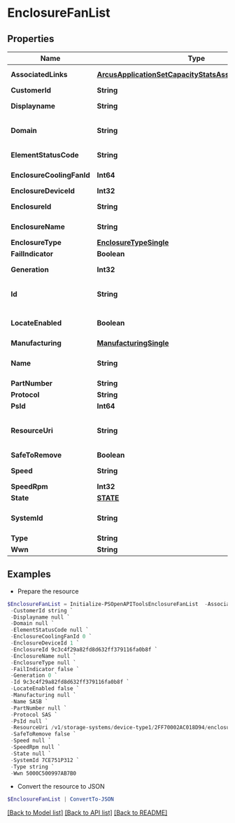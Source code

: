 # EnclosureFanList
## Properties

Name | Type | Description | Notes
------------ | ------------- | ------------- | -------------
**AssociatedLinks** | [**ArcusApplicationSetCapacityStatsAssociatedLinksInner[]**](ArcusApplicationSetCapacityStatsAssociatedLinksInner.md) | Associated Links Details | [optional] 
**CustomerId** | **String** | customerId | [optional] 
**Displayname** | **String** | Enclosure Display name | [optional] 
**Domain** | **String** | Domain that the resource belongs to | [optional] 
**ElementStatusCode** | **String** | Enclosure status code. | [optional] 
**EnclosureCoolingFanId** | **Int64** | Numeric ID of the resource | [optional] 
**EnclosureDeviceId** | **Int32** |  | [optional] 
**EnclosureId** | **String** | Parent UID of the resource. &#x60;Filter&#x60; | [optional] 
**EnclosureName** | **String** | Name of the enclosure | [optional] 
**EnclosureType** | [**EnclosureTypeSingle**](EnclosureTypeSingle.md) |  | [optional] 
**FailIndicator** | **Boolean** |  | [optional] 
**Generation** | **Int32** | generation &#x60;Filter, Sort&#x60; | [optional] 
**Id** | **String** | Unique Identifier of the resource. &#x60;Filter&#x60; | [optional] 
**LocateEnabled** | **Boolean** | Indicates if the locate beacon is enabled or not | [optional] 
**Manufacturing** | [**ManufacturingSingle**](ManufacturingSingle.md) |  | [optional] 
**Name** | **String** | Name of the resource. &#x60;Filter, Sort&#x60; | [optional] 
**PartNumber** | **String** |  | [optional] 
**Protocol** | **String** |  | [optional] 
**PsId** | **Int64** |  | [optional] 
**ResourceUri** | **String** | resourceUri for detailed enclosure card object | [optional] 
**SafeToRemove** | **Boolean** |  | [optional] 
**Speed** | **String** | Speed of the resource | [optional] 
**SpeedRpm** | **Int32** | Speed in rpm | [optional] 
**State** | [**STATE**](STATE.md) |  | [optional] 
**SystemId** | **String** | SystemUid/Serial Number  of the array. | [optional] 
**Type** | **String** | type | [optional] 
**Wwn** | **String** |  | [optional] 

## Examples

- Prepare the resource
```powershell
$EnclosureFanList = Initialize-PSOpenAPIToolsEnclosureFanList  -AssociatedLinks [{&quot;resourceUri&quot;:&quot;/v1/storage-systems/device-type1/2FF70002AC01F0FF&quot;,&quot;type&quot;:&quot;systems&quot;},{&quot;resourceUri&quot;:&quot;/v1/storage-systems/device-type1/2FF70002AC01F0FF/enclosures/9c3c4f29a82fd8d632ff379116fa0b8f&quot;,&quot;type&quot;:&quot;enclosures&quot;}] `
 -CustomerId string `
 -Displayname null `
 -Domain null `
 -ElementStatusCode null `
 -EnclosureCoolingFanId 0 `
 -EnclosureDeviceId 1 `
 -EnclosureId 9c3c4f29a82fd8d632ff379116fa0b8f `
 -EnclosureName null `
 -EnclosureType null `
 -FailIndicator false `
 -Generation 0 `
 -Id 9c3c4f29a82fd8d632ff379116fa0b8f `
 -LocateEnabled false `
 -Manufacturing null `
 -Name SASB `
 -PartNumber null `
 -Protocol SAS `
 -PsId null `
 -ResourceUri /v1/storage-systems/device-type1/2FF70002AC018D94/enclosures/9c3c4f29a82fd8d632ff379116fa0b8f/enclosure-fans/8621946048c1cb24bdfc57e9b3b460ac `
 -SafeToRemove false `
 -Speed null `
 -SpeedRpm null `
 -State null `
 -SystemId 7CE751P312 `
 -Type string `
 -Wwn 5000C500997AB7B0
```

- Convert the resource to JSON
```powershell
$EnclosureFanList | ConvertTo-JSON
```

[[Back to Model list]](../README.md#documentation-for-models) [[Back to API list]](../README.md#documentation-for-api-endpoints) [[Back to README]](../README.md)

